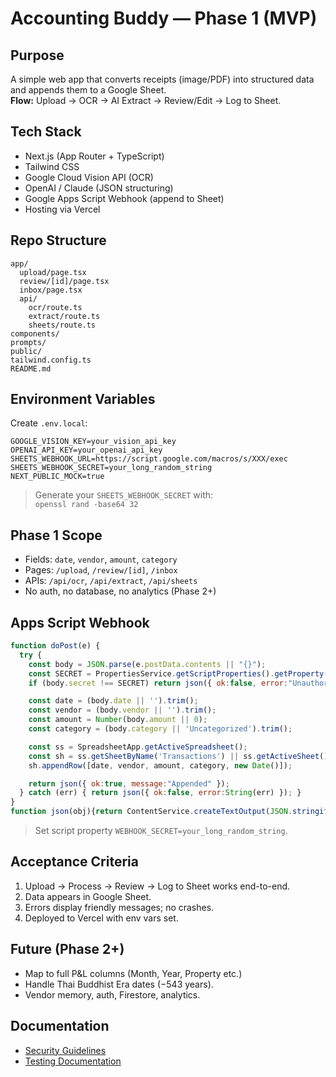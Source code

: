 # Accounting Buddy — Phase 1 (MVP)

## Purpose
A simple web app that converts receipts (image/PDF) into structured data and appends them to a Google Sheet.  
**Flow:** Upload → OCR → AI Extract → Review/Edit → Log to Sheet.

## Tech Stack
- Next.js (App Router + TypeScript)
- Tailwind CSS
- Google Cloud Vision API (OCR)
- OpenAI / Claude (JSON structuring)
- Google Apps Script Webhook (append to Sheet)
- Hosting via Vercel

## Repo Structure
```
app/
  upload/page.tsx
  review/[id]/page.tsx
  inbox/page.tsx
  api/
    ocr/route.ts
    extract/route.ts
    sheets/route.ts
components/
prompts/
public/
tailwind.config.ts
README.md
```

## Environment Variables
Create `.env.local`:
```
GOOGLE_VISION_KEY=your_vision_api_key
OPENAI_API_KEY=your_openai_api_key
SHEETS_WEBHOOK_URL=https://script.google.com/macros/s/XXX/exec
SHEETS_WEBHOOK_SECRET=your_long_random_string
NEXT_PUBLIC_MOCK=true
```
> Generate your `SHEETS_WEBHOOK_SECRET` with:  
> `openssl rand -base64 32`

## Phase 1 Scope
- Fields: `date`, `vendor`, `amount`, `category`
- Pages: `/upload`, `/review/[id]`, `/inbox`
- APIs: `/api/ocr`, `/api/extract`, `/api/sheets`
- No auth, no database, no analytics (Phase 2+)

## Apps Script Webhook
```js
function doPost(e) {
  try {
    const body = JSON.parse(e.postData.contents || "{}");
    const SECRET = PropertiesService.getScriptProperties().getProperty('WEBHOOK_SECRET') || '';
    if (body.secret !== SECRET) return json({ ok:false, error:"Unauthorized" });

    const date = (body.date || '').trim();
    const vendor = (body.vendor || '').trim();
    const amount = Number(body.amount || 0);
    const category = (body.category || 'Uncategorized').trim();

    const ss = SpreadsheetApp.getActiveSpreadsheet();
    const sh = ss.getSheetByName('Transactions') || ss.getActiveSheet();
    sh.appendRow([date, vendor, amount, category, new Date()]);

    return json({ ok:true, message:"Appended" });
  } catch (err) { return json({ ok:false, error:String(err) }); }
}
function json(obj){return ContentService.createTextOutput(JSON.stringify(obj)).setMimeType(ContentService.MimeType.JSON);}
```
> Set script property `WEBHOOK_SECRET=your_long_random_string`.

## Acceptance Criteria
1. Upload → Process → Review → Log to Sheet works end-to-end.  
2. Data appears in Google Sheet.  
3. Errors display friendly messages; no crashes.  
4. Deployed to Vercel with env vars set.

## Future (Phase 2+)
- Map to full P&L columns (Month, Year, Property etc.)
- Handle Thai Buddhist Era dates (−543 years).
- Vendor memory, auth, Firestore, analytics.

## Documentation

- [Security Guidelines](SECURITY.md)
- [Testing Documentation](TESTING.md)